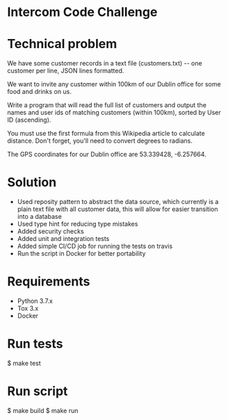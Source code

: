 Intercom Code Challenge
=======================

# Technical problem

We have some customer records in a text file (customers.txt) -- one customer per line, JSON lines formatted.

We want to invite any customer within 100km of our Dublin office for some food and drinks on us.

Write a program that will read the full list of customers and output the names and user ids of matching customers (within 100km), sorted by User ID (ascending).

You must use the first formula from this Wikipedia article to calculate distance. Don't forget, you'll need to convert degrees to radians.

The GPS coordinates for our Dublin office are 53.339428, -6.257664.

# Solution

* Used reposity pattern to abstract the data source, which currently is a plain text file with all customer data, this will allow for easier transition into a database
* Used type hint for reducing type mistakes
* Added security checks
* Added unit and integration tests
* Added simple CI/CD job for running the tests on travis
* Run the script in Docker for better portability

# Requirements

* Python 3.7.x
* Tox 3.x
* Docker

# Run tests

$ make test

# Run script

$ make build
$ make run
